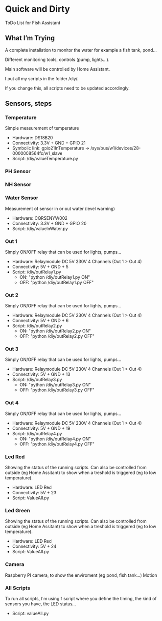 # Quick and Dirty
ToDo List for Fish Assistant

## What I’m Trying
A complete installation to monitor the water for example a fish tank, pond...

Different monitoring tools, controls (pump, lights...).

Main software will be controlled by Home Assistant.

I put all my scripts in the folder /diy/.

If you change this, all scripts need to be updated accordingly.

## Sensors, steps
### Temperature
Simple measurement of temperature
- Hardware: DS18B20
- Connectivity: 3.3V + GND + GPIO 21
- Symbolic link: gpio21InTemperature -> /sys/bus/w1/devices/28-0000008564fc/w1_slave
- Script: /diy/valueTemperature.py


### PH Sensor

### NH Sensor

### Water Sensor
Measurement of sensor in or out water (level warning)
- Hardware: CQRSENYW002
- Connectivity: 3.3V + GND + GPIO 20
- Script: /diy/valueInWater.py

### Out 1
Simply ON/OFF relay that can be used for lights, pumps...
- Hardware: Relaymodule DC 5V 230V 4 Channels (Out 1 > Out 4)
- Connectivity: 5V + GND + 5
- Script: /diy/outRelay1.py
    - ON: "python /diy/outRelay1.py ON"
    - OFF: "python /diy/outRelay1.py OFF"

### Out 2
Simply ON/OFF relay that can be used for lights, pumps...
- Hardware: Relaymodule DC 5V 230V 4 Channels (Out 1 > Out 4)
- Connectivity: 5V + GND + 6
- Script: /diy/outRelay2.py
    - ON: "python /diy/outRelay2.py ON"
    - OFF: "python /diy/outRelay2.py OFF"

### Out 3
Simply ON/OFF relay that can be used for lights, pumps...
- Hardware: Relaymodule DC 5V 230V 4 Channels (Out 1 > Out 4)
- Connectivity: 5V + GND + 13
- Script: /diy/outRelay3.py
    - ON: "python /diy/outRelay3.py ON"
    - OFF: "python /diy/outRelay3.py OFF"

### Out 4
Simply ON/OFF relay that can be used for lights, pumps...
- Hardware: Relaymodule DC 5V 230V 4 Channels (Out 1 > Out 4)
- Connectivity: 5V + GND + 19
- Script: /diy/outRelay4.py
    - ON: "python /diy/outRelay4.py ON"
    - OFF: "python /diy/outRelay4.py OFF"


### Led Red
Showing the status of the running scripts. Can also be controlled from outside (eg Home Assitant) to show when a treshold is triggered (eg to low temperature).
- Hardware: LED Red
- Connectivity: 5V + 23
- Script: ValueAll.py

### Led Green
Showing the status of the running scripts. Can also be controlled from outside (eg Home Assitant) to show when a treshold is triggered (eg to low temperature).
- Hardware: LED Red
- Connectivity: 5V + 24
- Script: ValueAll.py


### Camera
Raspberry PI camera, to show the enviroment (eg pond, fish tank...)
  Motion

### All Scripts
To run all scripts, I'm using 1 script where you define the timing, the kind of sensors you have, the LED status...

- Script: valueAll.py
